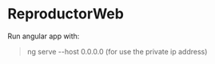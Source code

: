 # ReproductorWeb
Run angular app with:
  > ng serve --host 0.0.0.0 (for use the private ip address)
